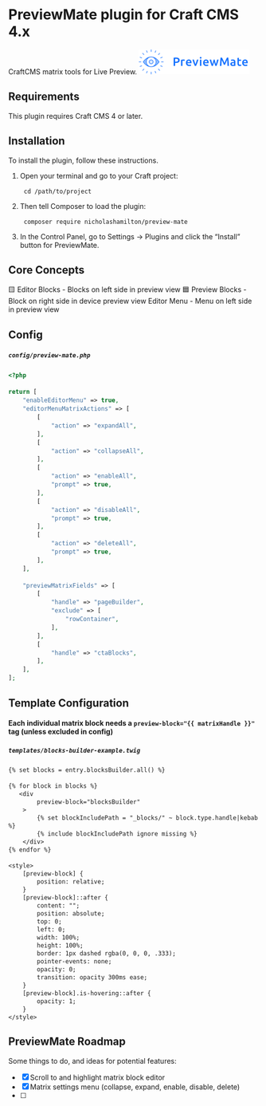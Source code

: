 # PreviewMate plugin for Craft CMS 4.x
CraftCMS matrix tools for Live Preview.
![Screenshot](resources/img/plugin-logo.png)

## Requirements
This plugin requires Craft CMS 4 or later.

## Installation
To install the plugin, follow these instructions.

1. Open your terminal and go to your Craft project:

        cd /path/to/project
		
2. Then tell Composer to load the plugin:

        composer require nicholashamilton/preview-mate
		
3. In the Control Panel, go to Settings → Plugins and click the “Install” button for PreviewMate.

## Core Concepts
🟨 Editor Blocks - Blocks on left side in preview view
🟦 Preview Blocks - Block on right side in device preview view
Editor Menu - Menu on left side in preview view

## Config
##### `config/preview-mate.php`

```php
<?php

return [
    "enableEditorMenu" => true,
    "editorMenuMatrixActions" => [
        [
            "action" => "expandAll",
        ],
        [
            "action" => "collapseAll",
        ],
        [
            "action" => "enableAll",
            "prompt" => true,
        ],
        [
            "action" => "disableAll",
            "prompt" => true,
        ],
        [
            "action" => "deleteAll",
            "prompt" => true,
        ],
    ],

    "previewMatrixFields" => [
        [
            "handle" => "pageBuilder",
            "exclude" => [
                "rowContainer",
            ],
        ],
        [
            "handle" => "ctaBlocks",
        ],
    ],
];
```

## Template Configuration
#### Each individual matrix block needs a `preview-block="{{ matrixHandle }}"` tag (unless excluded in config)
##### `templates/blocks-builder-example.twig`

```twig
{% set blocks = entry.blocksBuilder.all() %}

{% for block in blocks %}
   <div
        preview-block="blocksBuilder"
    >
        {% set blockIncludePath = "_blocks/" ~ block.type.handle|kebab %}
        {% include blockIncludePath ignore missing %}
    </div>
{% endfor %}

<style>
    [preview-block] {
        position: relative;
    }
    [preview-block]::after {
        content: "";
        position: absolute;
        top: 0;
        left: 0;
        width: 100%;
        height: 100%;
        border: 1px dashed rgba(0, 0, 0, .333);
        pointer-events: none;
        opacity: 0;
        transition: opacity 300ms ease;
    }
    [preview-block].is-hovering::after {
        opacity: 1;
    }
</style>
```

## PreviewMate Roadmap

Some things to do, and ideas for potential features:
- [x] Scroll to and highlight matrix block editor
- [x] Matrix settings menu (collapse, expand, enable, disable, delete)
- [ ] 